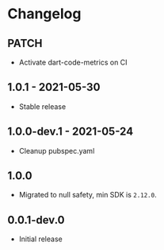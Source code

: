 # Changelog

## PATCH

* Activate dart-code-metrics on CI

## 1.0.1 - 2021-05-30

* Stable release

## 1.0.0-dev.1 - 2021-05-24

* Cleanup pubspec.yaml

## 1.0.0

* Migrated to null safety, min SDK is `2.12.0`.

## 0.0.1-dev.0

* Initial release
